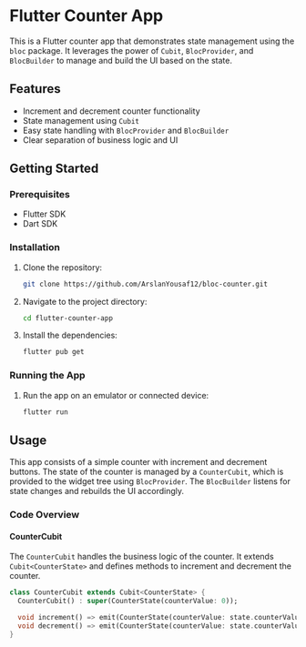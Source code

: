 # Flutter Counter App

This is a Flutter counter app that demonstrates state management using the `bloc` package. It leverages the power of `Cubit`, `BlocProvider`, and `BlocBuilder` to manage and build the UI based on the state.

## Features

- Increment and decrement counter functionality
- State management using `Cubit`
- Easy state handling with `BlocProvider` and `BlocBuilder`
- Clear separation of business logic and UI

## Getting Started

### Prerequisites

- Flutter SDK
- Dart SDK

### Installation

1. Clone the repository:

    ```sh
    git clone https://github.com/ArslanYousaf12/bloc-counter.git
    ```

2. Navigate to the project directory:

    ```sh
    cd flutter-counter-app
    ```

3. Install the dependencies:

    ```sh
    flutter pub get
    ```

### Running the App

1. Run the app on an emulator or connected device:

    ```sh
    flutter run
    ```

## Usage

This app consists of a simple counter with increment and decrement buttons. The state of the counter is managed by a `CounterCubit`, which is provided to the widget tree using `BlocProvider`. The `BlocBuilder` listens for state changes and rebuilds the UI accordingly.

### Code Overview

#### CounterCubit

The `CounterCubit` handles the business logic of the counter. It extends `Cubit<CounterState>` and defines methods to increment and decrement the counter.

```dart
class CounterCubit extends Cubit<CounterState> {
  CounterCubit() : super(CounterState(counterValue: 0));

  void increment() => emit(CounterState(counterValue: state.counterValue + 1));
  void decrement() => emit(CounterState(counterValue: state.counterValue - 1));
}
